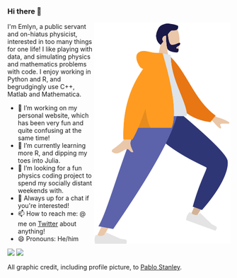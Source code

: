 ### Hi there 👋

<p>
<img src="https://github.com/emlynsg/emlynsg/blob/master/hoodie_running.png" align="right" alt="Illustration of Emlyn walking" width="308" height="500" />
</p>

I'm Emlyn, a public servant and on-hiatus physicist, interested in too many things for one life! I like playing with data, and simulating physics and mathematics problems with code. I enjoy working in Python and R, and begrudgingly use C++, Matlab and Mathematica.

- 🔭 I’m working on my personal website, which has been very fun and quite confusing at the same time!
- 🌱 I’m currently learning more R, and dipping my toes into Julia.
- 🤔 I’m looking for a fun physics coding project to spend my socially distant weekends with.
- 💬 Always up for a chat if you're interested!
- 📫 How to reach me: @ me on <a href="https://twitter.com/emlynsg">Twitter</a> about anything!
- 😄 Pronouns: He/him

[<img src="https://img.shields.io/badge/twitter-%231DA1F2.svg?&style=for-the-badge&logo=twitter&logoColor=white" />](https://twitter.com/emlynsg) [<img src="https://img.shields.io/badge/linkedin-%230077B5.svg?&style=for-the-badge&logo=linkedin&logoColor=white" />](https://www.linkedin.com/in/emlynsg/)

All graphic credit, including profile picture, to <a href="https://www.pablostanley.com/">Pablo Stanley</a>.
